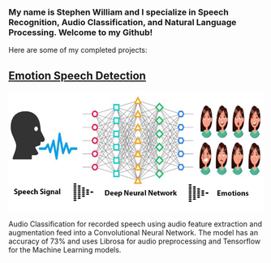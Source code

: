 ### My name is Stephen William and I specialize in Speech Recognition, Audio Classification, and Natural Language Processing. Welcome to my Github!


Here are some of my completed projects: 

## [Emotion Speech Detection](https://github.com/Jyve00/Emotion_Speech_Detection) 
![alt text](https://github.com/Jyve00/Emotion_Detection-/raw/main/images/speech.png)

Audio Classification for recorded speech using audio feature extraction and augmentation feed into a Convolutional Neural Network. The model has an accuracy of 73% and uses Librosa for audio preprocessing and Tensorflow for the Machine Learning models. 



<!--
**Jyve00/Jyve00** is a ✨ _special_ ✨ repository because its `README.md` (this file) appears on your GitHub profile.

Here are some ideas to get you started:

- 🔭 I’m currently working on ...
- 🌱 I’m currently learning ...
- 👯 I’m looking to collaborate on ...
- 🤔 I’m looking for help with ...
- 💬 Ask me about ...
- 📫 How to reach me: ...
- 😄 Pronouns: ...
- ⚡ Fun fact: ...
-->

